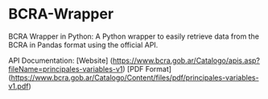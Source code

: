# BCRA-Wrapper
BCRA Wrapper in Python: A Python wrapper to easily retrieve data from the BCRA in Pandas format using the official API.

API Documentation:
[Website] (https://www.bcra.gob.ar/Catalogo/apis.asp?fileName=principales-variables-v1)
[PDF Format] (https://www.bcra.gob.ar/Catalogo/Content/files/pdf/principales-variables-v1.pdf)
